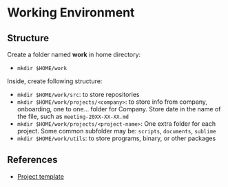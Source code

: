 # Working Environment

## Structure

Create a folder named **work** in home directory:

- `mkdir $HOME/work`

Inside, create following structure:

- `mkdir $HOME/work/src`: to store repositories
- `mkdir $HOME/work/projects/<company>`: to store info from company, onboarding,
  one to one... folder for Company. Store date in the name of the file, such as
  `meeting-20XX-XX-XX.md`
- `mkdir $HOME/work/projects/<project-name>`: One extra folder for each project.
  Some common subfolder may be: `scripts`, `documents`, `sublime`
- `mkdir $HOME/work/utils`: to store programs, binary, or other packages

## References

- [Project template](https://gist.github.com/McLargo/9cdf3a921326be679fe09e0fbd8297d4)
